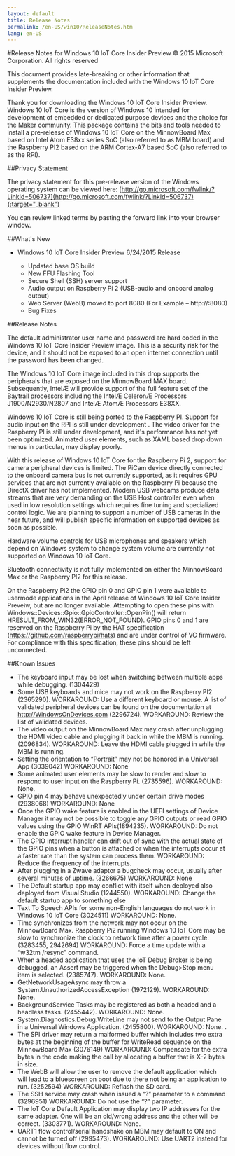 ```yaml
---
layout: default
title: Release Notes
permalink: /en-US/win10/ReleaseNotes.htm
lang: en-US
---
```


#Release Notes for Windows 10 IoT Core Insider Preview
&copy; 2015 Microsoft Corporation. All rights reserved

This document provides late-breaking or other information that supplements the documentation included with the Windows 10 IoT Core Insider Preview.

Thank you for downloading the Windows 10 IoT Core Insider Preview. Windows 10 IoT Core is the version of Windows 10 intended for development of embedded or dedicated purpose devices and the choice for the Maker community. This package contains the bits and tools needed to install a pre-release of Windows 10 IoT Core on the MinnowBoard Max based on Intel Atom E38xx series SoC (also referred to as MBM board) and the Raspberry PI2 based on the ARM Cortex-A7 based SoC (also referred to as the RPI).

##Privacy Statement

The privacy statement for this pre-release version of the Windows operating system can be viewed here: [http://go.microsoft.com/fwlink/?LinkId=506737](http://go.microsoft.com/fwlink/?LinkId=506737){:target="_blank"}

You can review linked terms by pasting the forward link into your browser window.

##What's New
* Windows 10 IoT Core Insider Preview 6/24/2015 Release

   * Updated base OS build
   * New FFU Flashing Tool
   * Secure Shell (SSH) server support
   * Audio output on Raspberry Pi 2 (USB-audio and onboard analog output)
   * Web Server (WebB) moved to port 8080 (For Example – http://<device address>:8080)
   * Bug Fixes

##Release Notes

The default administrator user name and password are hard coded in the Windows 10 IoT Core Insider Preview image. This is a security risk for the device, and it should not be exposed to an open internet connection until the password has been changed.

The Windows 10 IoT Core image included in this drop supports the peripherals that are exposed on the MinnowBoard MAX board. Subsequently, IntelÆ will provide support of the full feature set of the Baytrail processors including the IntelÆ CeleronÆ Processors J1900/N2930/N2807 and IntelÆ AtomÆ Processors E38XX.

Windows 10 IoT Core is still being ported to the Raspberry PI. Support for audio input on the RPI is still under development . The video driver for the Raspberry PI is still under development, and it's performance has not yet been optimized. Animated user elements, such as XAML based drop down menus in particular, may display poorly. 

With this release of Windows 10 IoT Core for the Raspberry Pi 2, support for camera peripheral devices is limited. The PiCam device directly connected to the onboard camera bus is not currently supported, as it requires GPU services that are not currently available on the Raspberry Pi because the DirectX driver has not implemented. Modern USB webcams produce data streams that are very demanding on the USB Host controller even when used in low resolution settings which requires fine tuning and specialized control logic. We are planning to support a number of USB cameras in the near future, and will publish specific information on supported devices as soon as possible.

Hardware volume controls for USB microphones and speakers which depend on Windows system to change system volume are currently not supported on Windows 10 IoT Core.

Bluetooth connectivity is not fully implemented on either the MinnowBoard Max or the Raspberry PI2 for this release.

On the Raspberry Pi2 the GPIO pin 0 and GPIO pin 1 were available to usermode applications in the April release of Windows 10 IoT Core Insider Preveiw, but are no longer available. Attempting to open these pins with Windows::Devices::Gpio::GpioController::OpenPin() will return HRESULT_FROM_WIN32(ERROR_NOT_FOUND). GPIO pins 0 and 1 are reserved on the Raspberry Pi by the HAT specification (https://github.com/raspberrypi/hats) and are under control of VC firmware. For compliance with this specification, these pins should be left unconnected.


##Known Issues

* The keyboard input may be lost when switching between multiple apps while debugging. (1304429)
* Some USB keyboards and mice may not work on the Raspberry PI2. (2365290). WORKAROUND: Use a different keyboard or mouse.  A list of validated peripheral devices can be found on the documentation at http://WindowsOnDevices.com (2296724). WORKAROUND: Review the list of validated devices.
* The video output on the MinnowBoard Max may crash after unplugging the HDMI video cable and plugging it back in while the MBM is running. (2096834). WORKAROUND: Leave the HDMI cable plugged in while the MBM is running.
* Setting the orientation to “Portrait” may not be honored in a Universal App (3039042) WORKAROUND: None
* Some animated user elements may be slow to render and slow to respond to user input on the Raspberry Pi. (2735596). WORKAROUND: None.
* GPIO pin 4 may behave unexpectedly under certain drive modes (2938068) WORKAROUND: None
* Once the GPIO wake feature is enabled in the UEFI settings of Device Manager it may not be possible to toggle any GPIO outputs or read GPIO values using the GPIO WinRT APIs(1894235). WORKAROUND: Do not enable the GPIO wake feature in Device Manager.
* The GPIO interrupt handler can drift out of sync with the actual state of the GPIO pins when a button is attached or when the interrupts occur at a faster rate than the system can process them. WORKAROUND: Reduce the frequency of the interrupts.
* After plugging in a Zwave adaptor a bugcheck may occur, usually after several minutes of uptime. (3266675) WORKAROUND: None
* The Default startup app may conflict with itself when deployed also deployed from Visual Studio (1244550). WORKAROUND: Change the default startup app to something else
* Text To Speech APIs for some non-English languages do not work in Windows 10 IoT Core (3024511) WORKAROUND: None.
* Time synchronizes from the network may not occur on the MinnowBoard Max. Raspberry Pi2 running Windows 10 IoT Core may be slow to synchronize the clock to network time after a power cycle. (3283455, 2942694) WORKAROUND: Force a time update with a “w32tm /resync” command.
* When a headed application that uses the IoT Debug Broker is being debugged, an Assert may be triggered when the Debug>Stop menu item is selected. (2385747). WORKAROUND: None.
* GetNetworkUsageAsync may throw a System.UnauthorizedAccessException (1972129). WORKAROUND: None.
* BackgroundService Tasks may be registered as both a headed and a headless tasks. (2455442). WORKAROUND: None.
* System.Diagnostics.Debug.WriteLine may not send to the Output Pane in a Universal Windows Application. (2455800). WORKAROUND: None. .
* The SPI driver may return a malformed buffer which includes two extra bytes at the beginning of the buffer for WriteRead sequence on the MinnowBoard Max (3076149) WORKAROUND: Compensate for the extra bytes in the code making the call by allocating a buffer that is X-2 bytes in size.
* The WebB will allow the user to remove the default application which will lead to a bluescreen on boot due to there not being an application to run. (3252594) WORKAROUND: Reflash the SD card.
* The SSH service may crash when issued a “?” parameter to a command (3296951) WORKAROUND: Do not use the “?” parameter.
* The IoT Core Default Application may display two IP addresses for the same adapter. One will be an old/wrong address and the other will be correct. (3303771). WORKAROUND: None.
* UART1 flow control/serial handshake on MBM may default to ON and cannot be turned off (2995473). WORKAROUND: Use UART2 instead for devices without flow control.